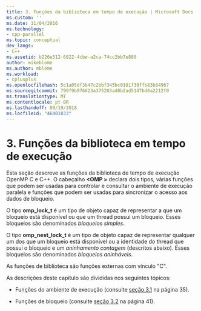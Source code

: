```yaml
---
title: 3. Funções da biblioteca em tempo de execução | Microsoft Docs
ms.custom: ''
ms.date: 11/04/2016
ms.technology:
- cpp-parallel
ms.topic: conceptual
dev_langs:
- C++
ms.assetid: b226e512-6822-4cbe-a2ca-74cc2bb7e880
author: mikeblome
ms.author: mblome
ms.workload:
- cplusplus
ms.openlocfilehash: 5c1a05df3b47c2bbf345bc0101f30ffb83b84967
ms.sourcegitcommit: 799f9b976623a375203ad8b2ad5147bd6a2212f0
ms.translationtype: MT
ms.contentlocale: pt-BR
ms.lasthandoff: 09/19/2018
ms.locfileid: "46401833"
---
```

# <a name="3-run-time-library-functions"></a>3. Funções da biblioteca em tempo de execução

Esta seção descreve as funções da biblioteca de tempo de execução OpenMP C e C++. O cabeçalho  **\<OMP >** declara dois tipos, várias funções que podem ser usadas para controlar e consultar o ambiente de execução paralela e funções que podem ser usadas para sincronizar o acesso aos dados de bloqueio.

O tipo **omp_lock_t** é um tipo de objeto capaz de representar a que um bloqueio está disponível ou que um thread possui um bloqueio. Esses bloqueios são denominados *bloqueios simples*.

O tipo **omp_nest_lock_t** é um tipo de objeto capaz de representar qualquer um dos que um bloqueio está disponível ou a identidade do thread que possui o bloqueio e um *aninhamento contagem* (descritos abaixo). Esses bloqueios são denominados *bloqueios aninháveis*.

As funções de biblioteca são funções externas com vínculo "C".

As descrições deste capítulo são divididas nos seguintes tópicos:

- Funções do ambiente de execução (consulte [seção 3.1](../../parallel/openmp/3-1-execution-environment-functions.md) na página 35).

- Funções de bloqueio (consulte [seção 3.2](../../parallel/openmp/3-2-lock-functions.md) na página 41).
